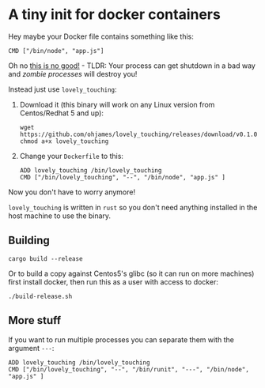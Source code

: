 # A tiny init for docker containers

Hey maybe your Docker file contains something like this:

```
CMD ["/bin/node", "app.js"]
```

Oh no [this is no good!](https://blog.phusion.nl/2015/01/20/docker-and-the-pid-1-zombie-reaping-problem/) - TLDR: Your process can get shutdown in a bad way and *zombie processes* will destroy you!

Instead just use `lovely_touching`:

1. Download it (this binary will work on any Linux version from Centos/Redhat 5 and up):

    ```
    wget https://github.com/ohjames/lovely_touching/releases/download/v0.1.0/lovely_touching
    chmod a+x lovely_touching
    ```

2. Change your `Dockerfile` to this:

    ```
    ADD lovely_touching /bin/lovely_touching
    CMD ["/bin/lovely_touching", "--", "/bin/node", "app.js" ]
    ```

Now you don't have to worry anymore!

`lovely_touching` is written in `rust` so you don't need anything installed in the host machine to use the binary.

## Building

```
cargo build --release
```

Or to build a copy against Centos5's glibc (so it can run on more machines) first install docker, then run this as a user with access to docker:

```
./build-release.sh
```

## More stuff

If you want to run multiple processes you can separate them with the argument `---`:
```
ADD lovely_touching /bin/lovely_touching
CMD ["/bin/lovely_touching", "--", "/bin/runit", "---", "/bin/node", "app.js" ]
```

